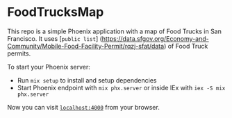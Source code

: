 # FoodTrucksMap

This repo is a simple Phoenix application with a map of Food Trucks in San Francisco. It uses [`public list`] (https://data.sfgov.org/Economy-and-Community/Mobile-Food-Facility-Permit/rqzj-sfat/data) of Food Truck permits.


To start your Phoenix server:

  * Run `mix setup` to install and setup dependencies
  * Start Phoenix endpoint with `mix phx.server` or inside IEx with `iex -S mix phx.server`

Now you can visit [`localhost:4000`](http://localhost:4000) from your browser.
